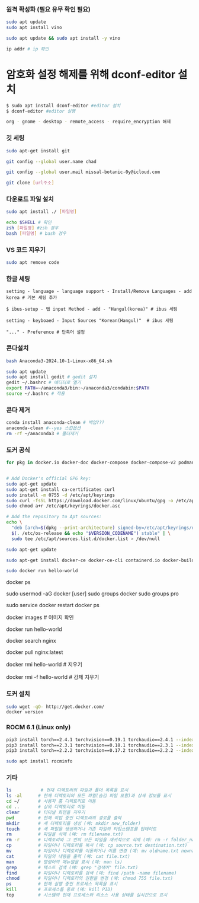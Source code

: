 
### 원격 확성화 (필요 유무 확인 필요)
```bash
sudo apt update
sudo apt install vino

sudo apt update && sudo apt install -y vino

ip addr # ip 확인

```

# 암호화 설정 해제를 위해 dconf-editor 설치
```bash
$ sudo apt install dconf-editor #editor 설치
$ dconf-editor #editor 실행

org - gnome - desktop - remote_access - require_encryption 해제
```

### 깃 세팅
```bash
sudo apt-get install git 

git config --global user.name chad

git config --global user.mail missal-botanic-0y@icloud.com

git clone [url주소]
```

### 다운로드 파일 설치
```bash
sudo apt install ./ [파일명]

echo $SHELL # 확인
zsh [파일명] #zsh 경우
bash [파일명] # bash 경우
```

### VS 코드 지우기
```bash
sudo apt remove code
```

### 한글 세팅
```
setting - language - language support - Install/Remove Languages - add korea # 기본 세팅 추가

$ ibus-setup - 탭 input Method - add - "Hangul(korea)" # ibus 세팅

setting - keyboaed - Input Sources "Korean(Hangul)"  # ibus 세팅

"..." - Preference # 단축어 설정
```


### 콘다설치
```bash
bash Anaconda3-2024.10-1-Linux-x86_64.sh

sudo apt update 
sudo apt install gedit # gedit 설치
gedit ~/.bashrc # 에디터로 열기
export PATH=~/anaconda3/bin:~/anaconda3/condabin:$PATH
source ~/.bashrc # 적용
```

### 콘다 제거
```bash
conda install anaconda-clean # 백업???
anaconda-clean #--yes 스킵옵션
rm -rf ~/anaconda3 # 폴더제거
```
### 도커 공식
```bash
for pkg in docker.io docker-doc docker-compose docker-compose-v2 podman-docker containerd runc; do sudo apt-get remove $pkg; done


# Add Docker's official GPG key:
sudo apt-get update
sudo apt-get install ca-certificates curl
sudo install -m 0755 -d /etc/apt/keyrings
sudo curl -fsSL https://download.docker.com/linux/ubuntu/gpg -o /etc/apt/keyrings/docker.asc
sudo chmod a+r /etc/apt/keyrings/docker.asc

# Add the repository to Apt sources:
echo \
  "deb [arch=$(dpkg --print-architecture) signed-by=/etc/apt/keyrings/docker.asc] https://download.docker.com/linux/ubuntu \
  $(. /etc/os-release && echo "$VERSION_CODENAME") stable" | \
  sudo tee /etc/apt/sources.list.d/docker.list > /dev/null

sudo apt-get update

sudo apt-get install docker-ce docker-ce-cli containerd.io docker-buildx-plugin docker-compose-plugin

sudo docker run hello-world

```

docker ps

sudo usermod -aG docker [user]
sudo groups docker
sudo groups pro



sudo service docker restart
docker ps

docker images # 이미지 확인

docker run hello-world

docker search nginx

docker pull nginx:latest

docker rmi hello-world # 지우기

docker rmi -f hello-world # 강제 지우기

### 도커 설치
```bash
sudo wget -qO- http://get.docker.com/
docker version
```






### ROCM 6.1 (Linux only)
```bash
pip3 install torch==2.4.1 torchvision==0.19.1 torchaudio==2.4.1 --index-url https://download.pytorch.org/whl/rocm6.1
pip3 install torch==2.3.1 torchvision==0.18.1 torchaudio==2.3.1 --index-url https://download.pytorch.org/whl/rocm6.0
pip3 install torch==2.2.2 torchvision==0.17.2 torchaudio==2.2.2 --index-url https://download.pytorch.org/whl/rocm5.7

sudo apt install rocminfo

```



### 기타
```bash
ls           # 현재 디렉토리의 파일과 폴더 목록을 표시
ls -al      # 현재 디렉토리의 모든 파일(숨김 파일 포함)과 상세 정보를 표시
cd ~/       # 사용자 홈 디렉토리로 이동
cd ..       # 상위 디렉토리로 이동
clear       # 터미널 화면을 지우기
pwd         # 현재 작업 중인 디렉토리의 경로를 출력
mkdir       # 새 디렉토리를 생성 (예: mkdir new_folder)
touch       # 새 파일을 생성하거나 기존 파일의 타임스탬프를 업데이트
rm          # 파일을 삭제 (예: rm filename.txt)
rm -r       # 디렉토리와 그 안의 모든 파일을 재귀적으로 삭제 (예: rm -r folder_name)
cp          # 파일이나 디렉토리를 복사 (예: cp source.txt destination.txt)
mv          # 파일이나 디렉토리를 이동하거나 이름 변경 (예: mv oldname.txt newname.txt)
cat         # 파일의 내용을 출력 (예: cat file.txt)
man         # 명령어의 매뉴얼을 표시 (예: man ls)
grep        # 텍스트 검색 (예: grep "검색어" file.txt)
find        # 파일이나 디렉토리를 검색 (예: find /path -name filename)
chmod       # 파일이나 디렉토리의 권한을 변경 (예: chmod 755 file.txt)
ps          # 현재 실행 중인 프로세스 목록을 표시
kill        # 프로세스를 종료 (예: kill PID)
top         # 시스템의 현재 프로세스와 리소스 사용 상태를 실시간으로 표시
```
